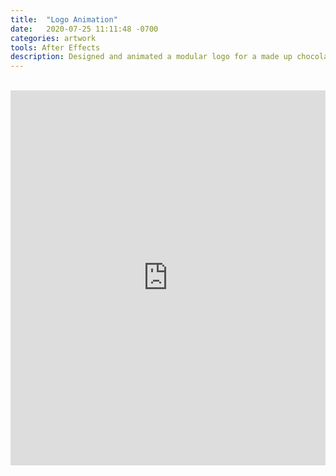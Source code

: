 ```yaml
---
title:  "Logo Animation"
date:   2020-07-25 11:11:48 -0700
categories: artwork
tools: After Effects
description: Designed and animated a modular logo for a made up chocolate company. My first time using After Effects. 
---
```

<br>
<iframe width="100%" height="600" padding-top="10" src="https://www.youtube.com/embed/_DL73dRkeKA" frameborder="0" allow="accelerometer; autoplay; encrypted-media; gyroscope; picture-in-picture" allowfullscreen></iframe>